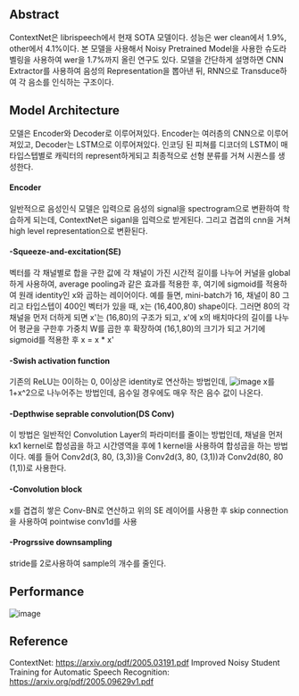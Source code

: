 ## Abstract
ContextNet은 librispeech에서 현재 SOTA 모델이다. 성능은 wer clean에서 1.9%, other에서 4.1%이다.
본 모델을 사용해서 Noisy Pretrained Model을 사용한 슈도라벨링을 사용하여 wer을 1.7%까지 올린 연구도 있다.
모델을 간단하게 설명하면 CNN Extractor를 사용하여 음성의 Representation을 뽑아낸 뒤, RNN으로 Transduce하여 각 음소를 인식하는 구조이다.

## Model Architecture
모델은 Encoder와 Decoder로 이루어져있다. Encoder는 여러층의 CNN으로 이루어져있고, Decoder는 LSTM으로 이루어져있다.
인코딩 된 피쳐를 디코더의 LSTM이 매 타입스텝별로 캐릭터의 represent하게되고 최종적으로 선형 분류를 거쳐 시퀀스를
생성한다.

#### Encoder
일반적으로 음성인식 모델은 입력으로 음성의 signal을 spectrogram으로 변환하여 학습하게 되는데,
ContextNet은 siganl을 입력으로 받게된다. 그리고 겹겹의 cnn을 거쳐 high level representation으로 변환된다.

#### -Squeeze-and-excitation(SE)
벡터를 각 채널별로 합을 구한 값에 각 채널이 가진 시간적 길이를 나누어 커널을 global하게 사용하여,
average pooling과 같은 효과를 적용한 후, 여기에 sigmoid를 적용하여 원래 identity인 x와 곱하는
레이어이다. 예를 들면, mini-batch가 16, 채널이 80 그리고 타입스텝이 400인 벡터가 있을 때, x는 (16,400,80)
shape이다. 그러면 80의 각 채널을 먼저 더하게 되면 x'는 (16,80)의 구조가 되고, x'에 x의 배치마다의 길이를 나누어
 평균을 구한후 가중치 W를 곱한 후 확장하여 (16,1,80)의 크기가 되고 거기에 sigmoid를 적용한 후 x = x * x' 

#### -Swish activation function
기존의 ReLU는 0이하는 0, 0이상은 identity로 연산하는 방법인데, 
![image](https://user-images.githubusercontent.com/33983084/94438247-d3549980-01d9-11eb-96f8-d761632c838e.png)
x를 1+x^2으로 나누어주는 방법인데, 음수일 경우에도 매우 작은 음수 값이 나온다.

#### -Depthwise seprable convolution(DS Conv)
이 방법은 일반적인 Convolution Layer의 파라미터를 줄이는 방법인데, 채널을 먼저 kx1 kernel로 합성곱을 하고
시간영역을 후에 1 kernel을 사용하여 합성곱을 하는 방법이다. 예를 들어 Conv2d(3, 80, (3,3))을
Conv2d(3, 80, (3,1))과 Conv2d(80, 80 (1,1))로 사용한다.

#### -Convolution block
x를 겹겹히 쌓은 Conv-BN로 연산하고 위의 SE 레이어를 사용한 후 skip connection을 사용하여 pointwise conv1d를
사용

#### -Progrssive downsampling
stride를 2로사용하여 sample의 개수를 줄인다.

## Performance
![image](https://user-images.githubusercontent.com/33983084/94435342-fc732b00-01d5-11eb-8364-f2e3a24daeb2.png)


## Reference
ContextNet: https://arxiv.org/pdf/2005.03191.pdf
Improved Noisy Student Training for Automatic Speech Recognition: https://arxiv.org/pdf/2005.09629v1.pdf
